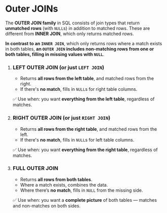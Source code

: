 # Outer JOINs

The **OUTER JOIN family** in SQL consists of join types that return **unmatched rows** (with `NULL`s) in addition to matched rows. These are different from **INNER JOIN**, which only returns matched rows.

**In contrast to an `INNER JOIN`**, which only returns rows where a match exists in both tables, **an `OUTER JOIN` includes non-matching rows from one or both tables, filling in missing values with `NULL`**.

1. ### **LEFT OUTER JOIN** (or just `LEFT JOIN`)
   - Returns **all rows from the left table**, and matched rows from the right.
   - If there's **no match**, fills in `NULL`s for right table columns.

   ✅ Use when: you want **everything from the left table**, regardless of matches.

2. ### **RIGHT OUTER JOIN** (or just `RIGHT JOIN`)
   - Returns **all rows from the right table**, and matched rows from the left.
   - If there's **no match**, fills in `NULL`s for left table columns.

   ✅ Use when: you want **everything from the right table**, regardless of matches.

3. ### **FULL OUTER JOIN**
   - Returns **all rows from both tables**.
   - Where a match exists, combines the data.
   - Where there’s **no match**, fills in `NULL` from the missing side.

   ✅ Use when: you want a **complete picture** of both tables — matches and non-matches on both sides.
